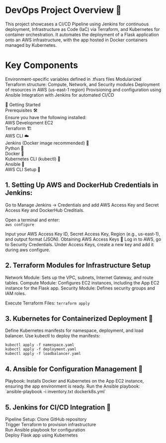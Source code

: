 # DevOps Project Overview 🚀
This project showcases a CI/CD Pipeline using Jenkins for continuous deployment, Infrastructure as Code (IaC) via Terraform, and Kubernetes for container orchestration. It automates the deployment of a Flask application onto an AWS infrastructure, with the app hosted in Docker containers managed by Kubernetes.

# Key Components
Environment-specific variables defined in .tfvars files
Modularized Terraform structure: Compute, Network, and Security modules
Deployment of resources in AWS (us-east-1 region)
Provisioning and configuration using Ansible
Integration with Jenkins for automated CI/CD <br>

🚀 Getting Started <br>
Prerequisites 🛠️ <br>
Ensure you have the following installed:  <br>
AWS Development EC2  <br>
Terraform 🏗️  <br>
AWS CLI ☁️  <br>
Jenkins (Docker image recommended) 🐳  <br>
Python 🐍  <br>
Docker 🐋  <br>
Kubernetes CLI (kubectl) 🧩  <br>
Ansible 📜  <br>
AWS CLI Setup 🔑  <br>
<h2> 1. Setting Up AWS and DockerHub Credentials in Jenkins: </h2>
Go to Manage Jenkins → Credentials and add AWS Access Key and Secret Access Key and DockerHub Creditials.<br>

Open a terminal and enter:<br>
`aws configure`

Input your AWS Access Key ID, Secret Access Key, Region (e.g., us-east-1), and output format (JSON).
Obtaining AWS Access Keys 🔑
Log in to AWS, go to Security Credentials.
Under Access Keys, create a new key and add it during aws configure.

<h2> 2. Terraform Modules for Infrastructure Setup </h2>
Network Module: Sets up the VPC, subnets, Internet Gateway, and route tables.
Compute Module: Configures EC2 instances, including the App EC2 instance for the Flask app.
Security Module: Defines security groups and IAM roles.

Execute Terraform Files:
`terraform apply`

<h2> 3. Kubernetes for Containerized Deployment 🧩</h2>
Define Kubernetes manifests for namespace, deployment, and load balancer.
Use kubectl to deploy the manifests: 

`kubectl apply -f namespace.yaml` <br>
`kubectl apply -f deployment.yaml` <br>
`kubectl apply -f loadbalancer.yaml` <br>

<h2> 4. Ansible for Configuration Management 📜</h2>
Playbook: Installs Docker and Kubernetes on the App EC2 instance, ensuring the app environment is ready.
Run the Ansible playbook: <br>
`ansible-playbook -i inventory.txt dockerk8s.yml`

<h2> 5. Jenkins for CI/CD Integration 🤖</h2>
Pipeline Setup:
Clone GitHub repository <br>
Trigger Terraform to provision infrastructure <br>
Run Ansible playbook for configuration <br>
Deploy Flask app using Kubernetes <br>







